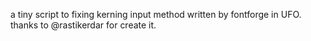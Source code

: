 a tiny script to fixing kerning input method written by fontforge in UFO. thanks to @rastikerdar for create it.
